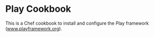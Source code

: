 Play Cookbook
=============

This is a Chef cookbook to install and configure the Play framework
(www.playframework.org).


